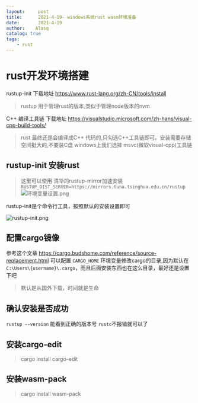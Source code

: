 ```yaml
---
layout:     post
title:      2021-4-19- windows系统rust wasm环境准备 
date:       2021-4-19
author:    Alasq
catalog: true
tags:
    - rust
---
```


#  rust开发环境搭建
rustup-init 下载地址 https://www.rust-lang.org/zh-CN/tools/install
> rustup 用于管理rust的版本,类似于管理node版本的nvm

C++ 编译工具链 下载地址 https://visualstudio.microsoft.com/zh-hans/visual-cpp-build-tools/
> rust 最终还是会编译成C++ 代码的,只勾选C++工具链即可。安装需要存储空间挺大的,不要装C盘
> windows上我们选择 msvc(微软visual-cpp)工具链 

##  rustup-init 安装rust
> 这里可以使用 清华的rustup-mirror加速安装 `RUSTUP_DIST_SERVER=https://mirrors.tuna.tsinghua.edu.cn/rustup`
![环境变量设置.png](https://upload-images.jianshu.io/upload_images/8156292-0c7fe3e0af73fd14.png?imageMogr2/auto-orient/strip%7CimageView2/2/w/1240)

rustup-init是个命令行工具，按照默认的安装设置即可

![rustup-init.png](https://upload-images.jianshu.io/upload_images/8156292-429da5106348a60e.png?imageMogr2/auto-orient/strip%7CimageView2/2/w/1240)

## 配置cargo镜像
参考这个文章 https://cargo.budshome.com/reference/source-replacement.html
可以配置 `CARGO_HOME` 环境变量修改cargo的目录,因为默认在   `C:\Users\{username}\.cargo`，而且后面安装东西也在这么目录，最好还是设置下吧
> 默认是从国外下载，时间就是生命

## 确认安装是否成功
`rustup --version` 能看到正确的版本号 `rustc`不报错就可以了

## 安装cargo-edit
> cargo install cargo-edit

## 安装wasm-pack
> cargo install wasm-pack